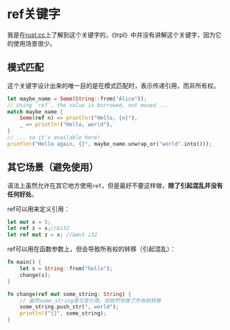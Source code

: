 # ref关键字

我是在[rust.cc](https://rustcc.cn/article?id=32b64324-ed38-467e-8d27-026983faf2cc)上了解到这个关键字的，《trpl》中并没有讲解这个关键字，因为它的使用场景很少。

## 模式匹配

这个关键字设计出来的唯一目的是在模式匹配时，表示传递引用，而非所有权。

```rust
let maybe_name = Some(String::from("Alice"));
// Using `ref`, the value is borrowed, not moved ...
match maybe_name {
    Some(ref n) => println!("Hello, {n}"),
    _ => println!("Hello, world"),
}
// ... so it's available here!
println!("Hello again, {}", maybe_name.unwrap_or("world".into()));
```
## 其它场景（避免使用）

语法上虽然允许在其它地方使用`ref`，但是最好不要这样做，**除了引起混乱并没有任何好处**。

ref可以用来定义引用：

```rust
let mut x = 5;
let ref z = x;//&i32
let ref mut z = x; //&mut i32
```

ref可以用在函数参数上，但会导致所有权的转移（引起混乱）：

```rust
fn main() {
    let s = String::from("hello");
    change(s);
}

fn change(ref mut some_string: String) {
	// 虽然some_string是可变引用，但依然导致了所有权转移
    some_string.push_str(", world");
    println!("{}", some_string);
}
```